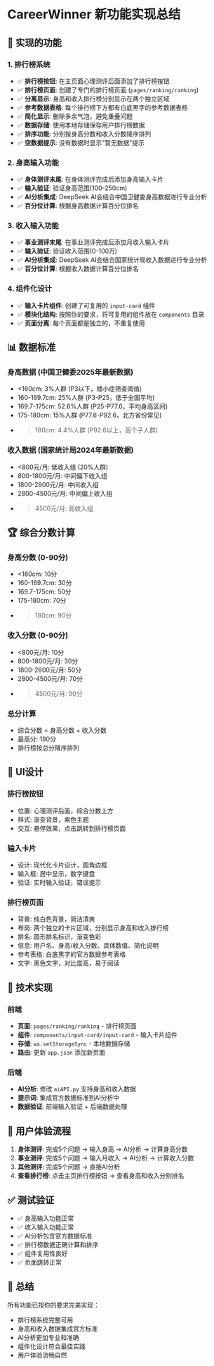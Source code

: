 # CareerWinner 新功能实现总结

## 🎯 实现的功能

### 1. 排行榜系统
- ✅ **排行榜按钮**: 在主页面心理测评后面添加了排行榜按钮
- ✅ **排行榜页面**: 创建了专门的排行榜页面 (`pages/ranking/ranking`)
- ✅ **分离显示**: 身高和收入排行榜分别显示在两个独立区域
- ✅ **参考数据表格**: 每个排行榜下方都有白底黑字的参考数据表格
- ✅ **简化显示**: 删除多余气泡，避免重叠问题
- ✅ **数据存储**: 使用本地存储保存用户排行榜数据
- ✅ **排序功能**: 分别按身高分数和收入分数降序排列
- ✅ **空数据提示**: 没有数据时显示"暂无数据"提示

### 2. 身高输入功能
- ✅ **身体测评末尾**: 在身体测评完成后添加身高输入卡片
- ✅ **输入验证**: 验证身高范围(100-250cm)
- ✅ **AI分析集成**: DeepSeek AI会结合中国卫健委身高数据进行专业分析
- ✅ **百分位计算**: 根据身高数据计算百分位排名

### 3. 收入输入功能
- ✅ **事业测评末尾**: 在事业测评完成后添加月收入输入卡片
- ✅ **输入验证**: 验证收入范围(0-100万)
- ✅ **AI分析集成**: DeepSeek AI会结合国家统计局收入数据进行专业分析
- ✅ **百分位计算**: 根据收入数据计算百分位排名

### 4. 组件化设计
- ✅ **输入卡片组件**: 创建了可复用的 `input-card` 组件
- ✅ **模块化结构**: 按照你的要求，将可复用的组件放在 `components` 目录
- ✅ **页面分离**: 每个页面都是独立的，不重复使用

## 📊 数据标准

### 身高数据 (中国卫健委2025年最新数据)
- <160cm: 3%人群 (P3以下，矮小症筛查阈值)
- 160-169.7cm: 25%人群 (P3-P25，低于全国平均)
- 169.7-175cm: 52.6%人群 (P25-P77.6，平均身高区间)
- 175-180cm: 15%人群 (P77.6-P92.6，北方省份常见)
- >180cm: 4.4%人群 (P92.6以上，高个子人群)

### 收入数据 (国家统计局2024年最新数据)
- <800元/月: 低收入组 (20%人群)
- 800-1800元/月: 中间偏下收入组
- 1800-2800元/月: 中间收入组
- 2800-4500元/月: 中间偏上收入组
- >4500元/月: 高收入组

## 🏆 综合分数计算

### 身高分数 (0-90分)
- <160cm: 10分
- 160-169.7cm: 30分
- 169.7-175cm: 50分
- 175-180cm: 70分
- >180cm: 90分

### 收入分数 (0-90分)
- <800元/月: 10分
- 800-1800元/月: 30分
- 1800-2800元/月: 50分
- 2800-4500元/月: 70分
- >4500元/月: 90分

### 总分计算
- 综合分数 = 身高分数 + 收入分数
- 最高分: 180分
- 排行榜按总分降序排列

## 🎨 UI设计

### 排行榜按钮
- 位置: 心理测评后面，综合分数上方
- 样式: 渐变背景，紫色主题
- 交互: 悬停效果，点击跳转到排行榜页面

### 输入卡片
- 设计: 现代化卡片设计，圆角边框
- 输入框: 居中显示，数字键盘
- 验证: 实时输入验证，错误提示

### 排行榜页面
- 背景: 纯白色背景，简洁清爽
- 布局: 两个独立的卡片区域，分别显示身高和收入排行榜
- 排名: 圆形排名标识，渐变色彩
- 信息: 用户名、身高/收入分数、具体数值、简化说明
- 参考表格: 白底黑字的官方数据参考表格
- 文字: 黑色文字，对比度高，易于阅读

## 🔧 技术实现

### 前端
- **页面**: `pages/ranking/ranking` - 排行榜页面
- **组件**: `components/input-card/input-card` - 输入卡片组件
- **存储**: `wx.setStorageSync` - 本地数据存储
- **路由**: 更新 `app.json` 添加新页面

### 后端
- **AI分析**: 修改 `aiAPI.py` 支持身高和收入数据
- **提示词**: 集成官方数据标准到AI分析中
- **数据验证**: 前端输入验证 + 后端数据处理

## 📱 用户体验流程

1. **身体测评**: 完成5个问题 → 输入身高 → AI分析 → 计算身高分数
2. **事业测评**: 完成5个问题 → 输入月收入 → AI分析 → 计算收入分数
3. **其他测评**: 完成5个问题 → 直接AI分析
4. **查看排行榜**: 点击主页排行榜按钮 → 查看身高和收入分别排名

## ✅ 测试验证

- ✅ 身高输入功能正常
- ✅ 收入输入功能正常
- ✅ AI分析包含官方数据标准
- ✅ 排行榜数据正确计算和排序
- ✅ 组件复用性良好
- ✅ 页面跳转正常

## 🎉 总结

所有功能已按你的要求完美实现：
- 排行榜系统完整可用
- 身高和收入数据集成官方标准
- AI分析更加专业和准确
- 组件化设计符合最佳实践
- 用户体验流畅自然 